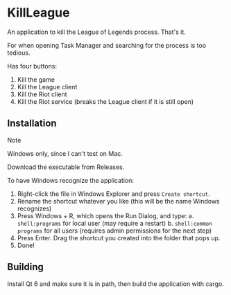 # KillLeague
An application to kill the League of Legends process. That's it.

For when opening Task Manager and searching for the process is too tedious.

Has four buttons:
1. Kill the game
2. Kill the League client
3. Kill the Riot client
4. Kill the Riot service (breaks the League client if it is still open)

## Installation
> [!NOTE]
> Windows only, since I can't test on Mac.

Download the executable from Releases.

To have Windows recognize the application:
1. Right-click the file in Windows Explorer and press `Create shortcut`.
2. Rename the shortcut whatever you like (this will be the name Windows recognizes)
3. Press Windows + R, which opens the Run Dialog, and type:
   a. `shell:programs` for local user (may require a restart)
   b. `shell:common programs` for all users (requires admin permissions for the next step)
4. Press Enter. Drag the shortcut you created into the folder that pops up.
5. Done!

## Building
Install Qt 6 and make sure it is in path, then build the application with cargo.
